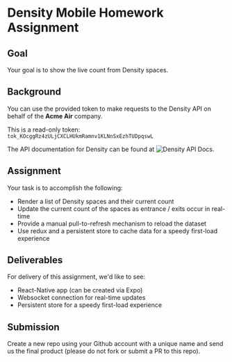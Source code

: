 # Density Mobile Homework Assignment


## Goal

Your goal is to show the live count from Density spaces.

## Background

You can use the provided token to make requests to the Density API on behalf of the **Acme Air** company.

This is a read-only token: `tok_KOcggRz4zULjCXCLHUkmRamnv1KLNnSxEzhTUDpqswL`

The API documentation for Density can be found at ![Density API Docs](https://docs.density.io/v2/). 

## Assignment

Your task is to accomplish the following:

- Render a list of Density spaces and their current count
- Update the current count of the spaces as entrance / exits occur in real-time
- Provide a manual pull-to-refresh mechanism to reload the dataset
- Use redux and a persistent store to cache data for a speedy first-load experience


## Deliverables

For delivery of this assignment, we'd like to see:

- React-Native app (can be created via Expo)
- Websocket connection for real-time updates
- Persistent store for a speedy first-load experience

## Submission
Create a new repo using your Github account with a unique name and send us the final product (please do not fork or submit a PR to this repo).

